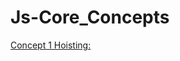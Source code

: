 # Js-Core_Concepts

[Concept 1 Hoisting:](https://github.com/karankris/Js-Core_Concepts/blob/main/A%20Hoisting/index.js)
